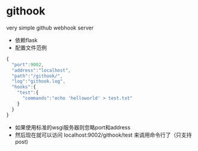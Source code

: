 # githook
very simple github webhook server
- 依赖flask
- 配置文件范例
```javascript
{
  "port":9002,
  "address":"localhost",
  "path":"/githook/",
  "log":"githook.log",
  "hooks":{
    "test":{
      "commands":"echo 'helloworld' > test.txt"
    }
  }
}
```
- 如果使用标准的wsgi服务器则忽略port和address
- 然后现在就可以访问 localhost:9002/githook/test 来调用命令行了（只支持post)
